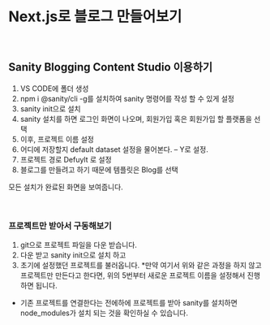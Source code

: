 # Next.js로 블로그 만들어보기

<br>

## Sanity Blogging Content Studio 이용하기

1. VS CODE에 폴더 생성   
2. npm i @sanity/cli -g를 설치하여 sanity 명령어를 작성 할 수 있게 설정 
3. sanity init으로 설치
4. sanity 설치를 하면 로그인 화면이 나오며, 회원가입 혹은 회원가입 할 플랫폼을 선택
5. 이후, 프로젝트 이름 설정
6. 어디에 저장할지 default dataset 설정을 물어본다. – Y로 설정.
7. 프로젝트 경로 Defuylt 로 설정
8. 블로그를 만들려고 하기 때문에 템플릿은 Blog를 선택

모든 설치가 완료된 화면을 보여줍니다.

<br>

### 프로젝트만 받아서 구동해보기

1. git으로 프로젝트 파일을 다운 받습니다.
2. 다운 받고 sanity init으로 설치 하고 
3. 초기에 설정했던 프로젝트를 불러옵니다. *만약 여기서 위와 같은 과정을 하지 않고 프로젝트만 만든다고 한다면, 위의 5번부터 새로운 프로젝트 이름을 설정해서 진행하면 됩니다.

* 기존 프로젝트를 연결한다는 전에하에 프로젝트를 받아 sanity를 설치하면 node_modules가 설치 되는 것을 확인하실 수 있습니다.